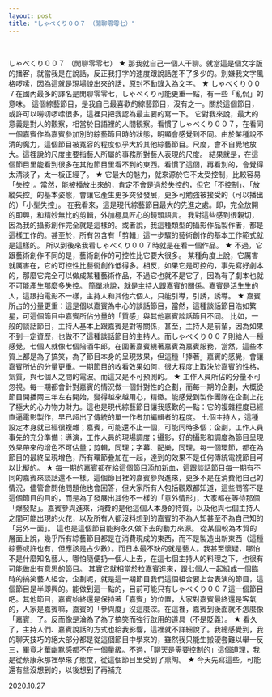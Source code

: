 ```yaml
---
layout: post
title: "しゃべくり００７ （閒聊零零七）"
---
```


  
&nbsp;
&nbsp;


しゃべくり００７ （閒聊零零七）
★
那我就自己一個人干聊。就當這是個文字版的播客，就當我是在說話，反正我打字的速度跟說話差不了多少的。別嫌我文字風格啰嗦，因為這就是現場說出來的話，原封不動錄入為文字。
★
しゃべくり００７在國內最多的譯名是閒聊零零七，しゃべくり可能更重一點，有一些「亂侃」的意味。
這個綜藝節目，是我自己最喜歡的綜藝節目，沒有之一。關於這個節目，或許可以嘮叨啰嗦很多，這裡只把我認為最主要的寫一下。
它對我來說，最大的意義是對人的觀察，相當於日語裡的人間観察。看慣了しゃべくり００７，在看同一個嘉賓作為嘉賓參加別的綜藝節目時的狀態，明顯會感覺到不同。由於某種說不清的魔力，這個節目被寬容的程度似乎大於其他綜藝節目。尺度，會不自覺地放大。這裡說的尺度主要指藝人所屬的事務所對藝人表現的尺度。
結果就是，在這個節目里能看到很多在其他節目里看不到的東西。看慣了這個，再看別的，會覺得太清淡了，太一板正經了。
★
它最大的魅力，就來源於它不太受控制，比較容易「失控」。當然，能被播放出來的，肯定不會是過於失控的，但它「不控制」、「放縱失控」的基本姿態，會讓它產生更多突發發展，更多可勉強被接受的（可以播出的）「小型失控」。
在我看來，這是現代綜藝節目最大的先進之處。即，完全放開的即興，和精妙無比的剪輯，外加極具匠心的鏡頭語言。
我對這些感到很親切，因為我的攝影創作完全就是這樣的。或者說，我這種類型的攝影作品製作者，都是這樣工作的。甚至於，所有包含有「剪輯」這一步驟的藝術創作的基本工作範式就是這樣的。
所以到後來我看しゃべくり００７時就是在看一個作品。
★
不過，它跟藝術創作不同的是，藝術創作的可控性比它要大很多。
某種角度上說，它厲害就厲害在，它的可控性比藝術創作低得多。相反，如果它是可控的，事先寫好劇本的，那麼它完全可以做成某種藝術作品，不過它也就不是它了，因為有了劇本也就不可能產生那麼多失控。
簡單地說，就是主持人跟嘉賓的關係。嘉賓是活生生的人，這跟拍電影不一樣，主持人和其他六個人，只能引導，引誘，誘導。
★
嘉賓所占的分量更重：這是個以嘉賓為中心的談話節目，當然，這種談話節目浩如繁星，可這個節目中嘉賓所佔分量的「質感」與其他嘉賓談話節目不同。
比如，一般的談話節目，主持人基本上跟嘉賓是對等關係，甚至，主持人是前輩，因為如果不到一定資歷，也做不了這種談話節目的主持人。而しゃべくり００７則給人一種感覺，七個人就像七個陪酒牛郎，在圍著嘉賓繞著嘉賓為嘉賓服務，當然，這些本質上都是為了搞笑，為了節目本身的呈現效果，但這種「捧著」嘉賓的感覺，會讓嘉賓所佔的分量更重。一期節目的收看效果如何，很大程度上取決於嘉賓的性格，氣質，與七個人之間的電波。而這又是不可預測的。
★
工作人員所佔的分量不可忽視。每一期都會針對嘉賓的情況做一個針對性的企劃，而每一期的企劃，大概從節目開播兩三年左右開始，變得越來越用心，精緻。能感覺到製作團隊在企劃上花了極大的心力物力財力。這也是現代綜藝節目讓我感歎的一點：它的複雜程度已經直逼電影製作，早已超出了傳統的單一作者加編輯者的程度。
七個主持人，這種設定本身就已經很複雜；嘉賓，可能還不止一個，可能同時多個；企劃，工作人員事先的充分準備；導演，工作人員的現場調度；攝影，好的攝影和調度為節目呈現效果帶來的增色不可估量；剪輯，同理；字幕、配樂，同理。每一個環節，都在為節目的最終呈現增色，所有環節疊加在一起，達到的效果不是任何傳統電視節目可以比擬的。
★
每一期的嘉賓都在給這個節目添加新血，這跟談話節目每一期有不同的嘉賓來談話還不一樣。這個節目裡的嘉賓參與進來，更多不是在消費他自己的情況，儘管會問他問題他也會回答，但大家所有人包括觀眾都知道，這些問答不是這個節目的目的，而是為了發展出其他不一樣的「意外情形」，大家都在等待那個「爆發點」。嘉賓參與進來，消費的是他這個人本身的特質，以及他與七個主持人之間可能出現的火花，以及所有人都沒料想到的嘉賓的不為人知甚至不為自己知的「另外一面」。
這也是這個節目能夠永久做下去的動力來源。
從某個較為本質的層面上說，幾乎所有綜藝節目都是在消費現成的東西，而不是製造出新東西（這種綜藝或許也有，但應該是占少數）。而日本最不缺的就是藝人。我甚至懷疑，哪怕不是什麼知名藝人，哪怕隨便扔一個人上去，在這七個主持人的料理之下，也很有可能做出有意思的節目。
其實它就相當於拉嘉賓進來，跟七個人一起組成一個臨時的搞笑藝人組合，企劃呢，就是這一期節目我們這個組合要上台表演的節目，這個節目是半即興的。能做到這一點的，目前可能只有しゃべくり００７這一個節目吧。其他節目，嘉賓始終還是保持著「嘉賓」的位置，大家對嘉賓最終還是客氣的，人家是嘉賓嘛，嘉賓的「參與度」沒這麼深。在這裡，嘉賓到後面就不怎麼像「嘉賓」了。反而像是淪為了為了搞笑而強行啟用的道具（不是貶義）。
★
看久了，主持人們、嘉賓說話的方式也給我影響，這裡就不詳細說了。我總感覺到，我的聊天技巧的絕大部分都是從這個節目中學來的，雖然我只能生搬硬套難以舉一反三，畢竟才華幽默感都不在一個量級。不過，「聊天是需要控制的」這個道理，我是從蔡康永那裡學來了態度，從這個節目里受到了熏陶。
★
今天先寫這些。可能還有些沒想到的，以後想到了再補充

2020.10.27